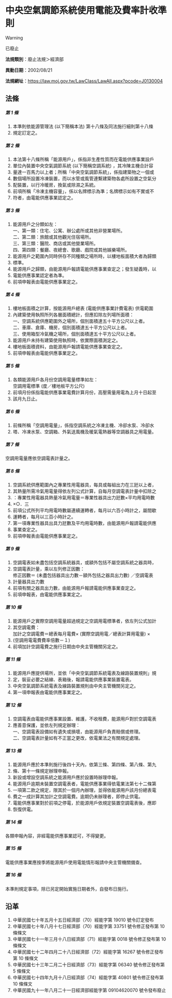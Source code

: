 # 中央空氣調節系統使用電能及費率計收準則


> [!WARNING]
> 已廢止


**法規類別**：廢止法規＞經濟部

**異動日期**：2002/08/21  

**法規網址**：https://law.moj.gov.tw/LawClass/LawAll.aspx?pcode=J0130004



## 法條
##### 第 1 條
1. 本準則依能源管理法 (以下簡稱本法) 第十八條及同法施行細則第十八條
1. 規定訂定之。

##### 第 2 條
1. 本法第十八條所稱「能源用戶」，係指非生產性質而在電能供應事業設戶
1. 單位內裝置中央空氣調節系統 (以下簡稱空調系統) ，其冷陳主機合計容
1. 量達一百馬力以上者；所稱「中央空氣調節系統」，係指建築物之一個或
1. 數個場所設置冷凍裝置，而以水管或風管連繫建築物各處所設置之空氣分
1. 配裝置，以行冷暖房，換氣或除濕之系統。
1. 前項所稱「冷凍主機容量」，係以名牌標示為準；名牌標示如有不實或不
1. 符者，由電能供應事業認定之。

##### 第 3 條
1. 能源用戶之分類如左：  
一、第一類：住宅、公寓、辦公處所或其他非營業場所。  
二、第二類：旅館或其他觀光住宿場所。  
三、第三類：醫院、商店或其他營業場所。  
四、第四類：餐廳、夜總會、歌廳、戲院或其他娛樂場所。
1. 能源用戶之範圍內同時併存不同種類之場所時，以樓地板面積大者為歸類
1. 標準。
1. 能源用戶之歸類，由能源用戶報請電能供應事業查定之；發生疑義時，以
1. 電能供應事業認定者為準。
1. 前項申報表由電能供應事業定之。

##### 第 4 條
1. 樓地板面積之計算，按能源用戶總表 (電能供應事業計費電表) 供電範圍
1. 內建築使用執照所列各層面積總計，但應扣除左列場所面積：  
一、空調系統供應範圍外之場所，個別面積達五十平方公尺以上者。  
二、車庫、倉庫、機房，個別面積達五十平方公尺以上者。  
三、使用箱型冷氣機之場所，個別面積達五十平方公尺以上者。
1. 能源用戶未持有建築使用執照時，依實際面積測定之。
1. 樓地板面積資料，由能源用戶報請電能供應事業查定之。
1. 前項申報表由電能供應事業定之。

##### 第 5 條
1. 各類能源用戶各月份空調用電量標準如左：  
空調用電標準 (度／樓地板平方公尺)
1. 前項月份係指電能供應事業電費計算月份，高壓需量用電為上月十日起至
1. 該月九日止。

##### 第 6 條
1. 前條所稱「空調用電量」，係指空調系統之冷凍主機、冷卻水泵、冷卻水
1. 塔、冷凍水泵、空調箱、外氣送風機及暖氣電熱器等空調器具之用電量。

##### 第 7 條
空調用電量應依空調電表計量之。

##### 第 8 條
1. 空調系統供應範圍內之專業性用電器具，每具或每組出力在三瓩以上者，
1. 其熱量所需冷氣用電量得依左列公式計算，自每月空調電表計量中扣除之
1. ：專業性用電器具熱量冷氣用電量＝專業性器具出力瓩數×平均用電時數
1. ×○．三
1. 前項公式所列平均用電時數屬連續運轉者，每月以六百小時計之，屬間歇
1. 運轉者，每月以三百小時計之。
1. 第一項專業性器具出具力瓩數及平均用電時數，由能源用戶報請電能供應
1. 事業查定之。
1. 前項申報表由電能供應事業定之。

##### 第 9 條
1. 空調電表如未盡包括空調系統器具，或額外包括不屬空調系統之器具時，
1. 空調電表計量，乘以左列修正因數：  
修正因數＝ (未盡包括器具出力數－額外包括之器具出力數) ／空調電表
1. 計量器具出力數
1. 前項有關之器具出力數，由能源用戶報請電能供應事業查定之。
1. 前項申報表，由電能供應事業定之。

##### 第 10 條
1. 能源用戶之實際空調用電量超過規定之空調用電標準者，依左列公式加計
1. 其空調電費：  
加計之空調電費＝總表每月電費× (實際空調用電／總表計算用電量) ×
1.  (空調用電電費費率倍數－１)
1. 前項加計空調電費之施行日期由中央主管機關另定之。

##### 第 11 條
1. 能源用戶應提供場所，並依「中央空氣調節系統電表及線路裝置規則」規
1. 定，裝妥必要之結線、表箱後，報請電能供應事業裝置電表。
1. 中央空氣調節系統電表及線路裝置規則由中央主管機關另定之。
1. 第一項申報表由電能供應事業定之。

##### 第 12 條
1. 空調電表由電能供應事業設置、維護，不收租費，能源用戶對於空調電表
1. 應善意保護，並依左列規定辦理：  
一、空調電表設備如有遺失或損壞，由能源用戶負責賠償或修理。  
二、空調電表計量如有不正當之更改，依電業法之有關規定處理。

##### 第 13 條
1. 能源用戶應於本準則施行後四十天內，依第三條、第四條、第八條、第九
1. 條、第十一條規定辦理申報。
1. 新設或增設空調系統之能源用戶應於設置時辦理申報。
1. 能源用戶逾期未裝置空調電表者，電能供應事業得依電業法第七十二條第
1. 一項第二款之規定，限其於一個月內辦理，並得依能源用戶該月份總表電
1. 費之一成計算其加計之空調電費。逾期仍未辦理者，即停止供電。
1. 電能供應事業對於前項之停電，於能源用戶依規定裝置空調電表後，應即
1. 恢復供電。

##### 第 14 條
各類申報內容，非經電能供應事業認可，不得變更。

##### 第 15 條
電能供應事業應按季將能源用戶使用電能情形報請中央主管機關備查。

##### 第 16 條
本準則規定事項，除已另定開始實施日期者外，自發布日施行。

## 沿革
1. 中華民國七十年五月十五日經濟部（70）經能字第 19010  號令訂定發布
1. 中華民國七十年八月十七日經濟部（70）經能字第 33751  號令修正發布第 10 條條文
1. 中華民國七十一年三月十八日經濟部（71）經能字第 0018 號令修正發布第 10 條條文
1. 中華民國七十二年四月二十八日經濟部（72）經能字第 16267  號令修正發布第 10 條條文
1. 中華民國七十三年二月二十日經濟部（73）經能字第 06340  號令修正發布第 5  條條文
1. 中華民國七十四年九月十八日經濟部（74）經能字第 40801  號令修正發布第 10 條條文
1. 中華民國九十一年八月二十一日經濟部經能字第 09104620070  號令發布廢止
